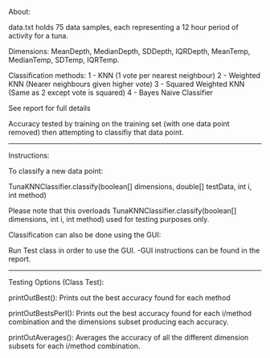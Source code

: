 About:

data.txt holds 75 data samples, each representing a 12 hour period of activity for a tuna.

Dimensions: MeanDepth, MedianDepth, SDDepth, IQRDepth, MeanTemp, MedianTemp, SDTemp, IQRTemp.

Classification methods:
1 - KNN (1 vote per nearest neighbour)
2 - Weighted KNN (Nearer neighbours given higher vote)
3 - Squared Weighted KNN (Same as 2 except vote is squared)
4 - Bayes Naive Classifier

See report for full details

Accuracy tested by training on the training set (with one data point removed) then attempting to classifiy that data point.

----------------------------------------------------------------------

Instructions:

To classify a new data point:

TunaKNNClassifier.classify(boolean[] dimensions, double[] testData, int i, int method)

Please note that this overloads TunaKNNClassifier.classify(boolean[] dimensions, int i, int method) used for testing purposes only. 

Classification can also be done using the GUI:

Run Test class in order to use the GUI.
-GUI instructions can be found in the report. 


-------------------------------------------------

Testing Options (Class Test):

printOutBest():
Prints out the best accuracy found for each method

printOutBestsPerI():
Prints out the best accuracy found for each i/method combination and
the dimensions subset producing each accuracy.

printOutAverages():
Averages the accuracy of all the different dimension subsets for each
i/method combination.